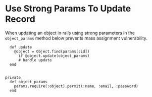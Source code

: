 # Use Strong Params To Update Record

When updating an object in rails using strong parameters in the `object_params`
method below prevents mass assignment vulnerability.

```
  def update
    @object = Object.find(params[:id])
      if @object.update(object_params)
      # handle update
  end


private
  def object_params
    params.require(:object).permit(:name, :email, :password)
  end
```
